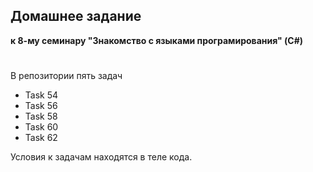 
## **Домашнее задание**
**к 8-му семинару "Знакомство с языками програмирования" (C#)**
#

В репозитории пять задач 
* Task 54
* Task 56
* Task 58
* Task 60
* Task 62

Условия к задачам находятся в теле кода.
